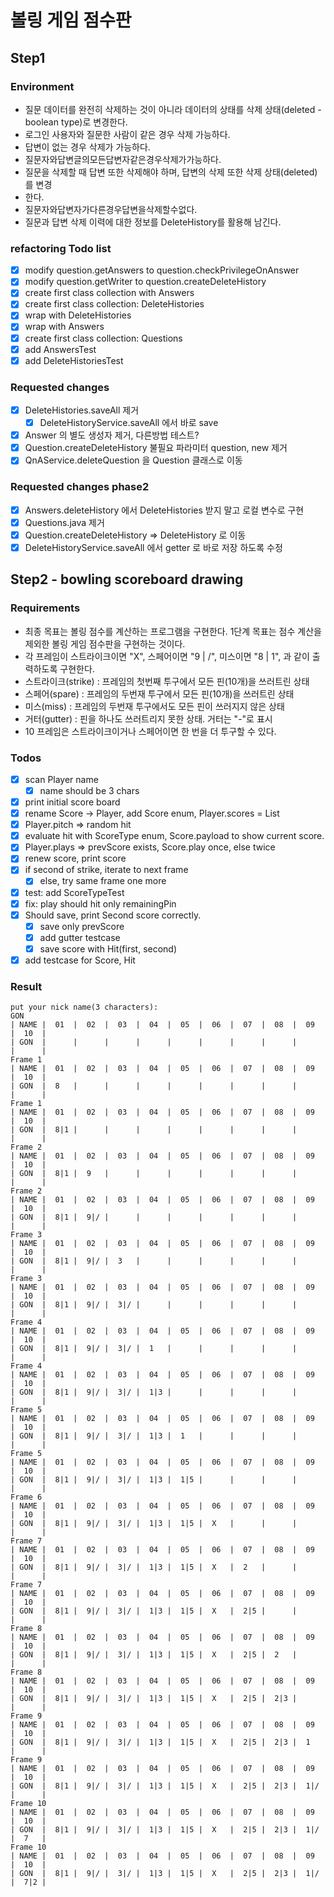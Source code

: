 # 볼링 게임 점수판

## Step1

### Environment

- 질문 데이터를 완전히 삭제하는 것이 아니라 데이터의 상태를 삭제 상태(deleted - boolean type)로 변경한다.
- 로그인 사용자와 질문한 사람이 같은 경우 삭제 가능하다.
- 답변이 없는 경우 삭제가 가능하다.
- 질문자와답변글의모든답변자같은경우삭제가가능하다.
- 질문을 삭제할 때 답변 또한 삭제해야 하며, 답변의 삭제 또한 삭제 상태(deleted)를 변경
- 한다.
- 질문자와답변자가다른경우답변을삭제할수없다.
- 질문과 답변 삭제 이력에 대한 정보를 DeleteHistory를 활용해 남긴다.

### refactoring Todo list

- [x] modify question.getAnswers to question.checkPrivilegeOnAnswer
- [x] modify question.getWriter to question.createDeleteHistory
- [x] create first class collection with Answers
- [x] create first class collection: DeleteHistories
- [x] wrap with DeleteHistories
- [x] wrap with Answers
- [x] create first class collection: Questions
- [x] add AnswersTest
- [x] add DeleteHistoriesTest

### Requested changes

- [x] DeleteHistories.saveAll 제거
    - [x] DeleteHistoryService.saveAll 에서 바로 save
- [x] Answer 의 별도 생성자 제거, 다른방법 테스트?
- [x] Question.createDeleteHistory 불필요 파라미터 question, new 제거
- [x] QnAService.deleteQuestion 을 Question 클래스로 이동

### Requested changes phase2

- [x] Answers.deleteHistory 에서 DeleteHistories 받지 말고 로컬 변수로 구현
- [x] Questions.java 제거
- [x] Question.createDeleteHistory => DeleteHistory 로 이동
- [x] DeleteHistoryService.saveAll 에서 getter 로 바로 저장 하도록 수정

## Step2 - bowling scoreboard drawing

### Requirements

- 최종 목표는 볼링 점수를 계산하는 프로그램을 구현한다. 1단계 목표는 점수 계산을 제외한 볼링 게임 점수판을 구현하는 것이다.
- 각 프레임이 스트라이크이면 "X", 스페어이면 "9 | /", 미스이면 "8 | 1", 과 같이 출력하도록 구현한다.
- 스트라이크(strike) : 프레임의 첫번째 투구에서 모든 핀(10개)을 쓰러트린 상태
- 스페어(spare) : 프레임의 두번재 투구에서 모든 핀(10개)을 쓰러트린 상태
- 미스(miss) : 프레임의 두번재 투구에서도 모든 핀이 쓰러지지 않은 상태
- 거터(gutter) : 핀을 하나도 쓰러트리지 못한 상태. 거터는 "-"로 표시
- 10 프레임은 스트라이크이거나 스페어이면 한 번을 더 투구할 수 있다.

### Todos

- [x] scan Player name
    - [x] name should be 3 chars
- [x] print initial score board
- [x] rename Score -> Player, add Score enum, Player.scores = List<Score>
- [x] Player.pitch => random hit
- [x] evaluate hit with ScoreType enum, Score.payload to show current score.
- [x] Player.plays => prevScore exists, Score.play once, else twice
- [x] renew score, print score
- [x] if second of strike, iterate to next frame
    - [x] else, try same frame one more
- [x] test: add ScoreTypeTest
- [x] fix: play should hit only remainingPin
- [x] Should save, print Second score correctly.
    - [x] save only prevScore
    - [x] add gutter testcase
    - [x] save score with Hit(first, second)
- [x] add testcase for Score, Hit

### Result

```
put your nick name(3 characters): 
GON
| NAME |  01  |  02  |  03  |  04  |  05  |  06  |  07  |  08  |  09  |  10  |
| GON  |      |      |      |      |      |      |      |      |      |      |  
Frame 1
| NAME |  01  |  02  |  03  |  04  |  05  |  06  |  07  |  08  |  09  |  10  |
| GON  |  8   |      |      |      |      |      |      |      |      |      |  
Frame 1
| NAME |  01  |  02  |  03  |  04  |  05  |  06  |  07  |  08  |  09  |  10  |
| GON  |  8|1 |      |      |      |      |      |      |      |      |      |  
Frame 2
| NAME |  01  |  02  |  03  |  04  |  05  |  06  |  07  |  08  |  09  |  10  |
| GON  |  8|1 |  9   |      |      |      |      |      |      |      |      |  
Frame 2
| NAME |  01  |  02  |  03  |  04  |  05  |  06  |  07  |  08  |  09  |  10  |
| GON  |  8|1 |  9|/ |      |      |      |      |      |      |      |      |  
Frame 3
| NAME |  01  |  02  |  03  |  04  |  05  |  06  |  07  |  08  |  09  |  10  |
| GON  |  8|1 |  9|/ |  3   |      |      |      |      |      |      |      |  
Frame 3
| NAME |  01  |  02  |  03  |  04  |  05  |  06  |  07  |  08  |  09  |  10  |
| GON  |  8|1 |  9|/ |  3|/ |      |      |      |      |      |      |      |  
Frame 4
| NAME |  01  |  02  |  03  |  04  |  05  |  06  |  07  |  08  |  09  |  10  |
| GON  |  8|1 |  9|/ |  3|/ |  1   |      |      |      |      |      |      |  
Frame 4
| NAME |  01  |  02  |  03  |  04  |  05  |  06  |  07  |  08  |  09  |  10  |
| GON  |  8|1 |  9|/ |  3|/ |  1|3 |      |      |      |      |      |      |  
Frame 5
| NAME |  01  |  02  |  03  |  04  |  05  |  06  |  07  |  08  |  09  |  10  |
| GON  |  8|1 |  9|/ |  3|/ |  1|3 |  1   |      |      |      |      |      |  
Frame 5
| NAME |  01  |  02  |  03  |  04  |  05  |  06  |  07  |  08  |  09  |  10  |
| GON  |  8|1 |  9|/ |  3|/ |  1|3 |  1|5 |      |      |      |      |      |  
Frame 6
| NAME |  01  |  02  |  03  |  04  |  05  |  06  |  07  |  08  |  09  |  10  |
| GON  |  8|1 |  9|/ |  3|/ |  1|3 |  1|5 |  X   |      |      |      |      |  
Frame 7
| NAME |  01  |  02  |  03  |  04  |  05  |  06  |  07  |  08  |  09  |  10  |
| GON  |  8|1 |  9|/ |  3|/ |  1|3 |  1|5 |  X   |  2   |      |      |      |  
Frame 7
| NAME |  01  |  02  |  03  |  04  |  05  |  06  |  07  |  08  |  09  |  10  |
| GON  |  8|1 |  9|/ |  3|/ |  1|3 |  1|5 |  X   |  2|5 |      |      |      |  
Frame 8
| NAME |  01  |  02  |  03  |  04  |  05  |  06  |  07  |  08  |  09  |  10  |
| GON  |  8|1 |  9|/ |  3|/ |  1|3 |  1|5 |  X   |  2|5 |  2   |      |      |  
Frame 8
| NAME |  01  |  02  |  03  |  04  |  05  |  06  |  07  |  08  |  09  |  10  |
| GON  |  8|1 |  9|/ |  3|/ |  1|3 |  1|5 |  X   |  2|5 |  2|3 |      |      |  
Frame 9
| NAME |  01  |  02  |  03  |  04  |  05  |  06  |  07  |  08  |  09  |  10  |
| GON  |  8|1 |  9|/ |  3|/ |  1|3 |  1|5 |  X   |  2|5 |  2|3 |  1   |      |  
Frame 9
| NAME |  01  |  02  |  03  |  04  |  05  |  06  |  07  |  08  |  09  |  10  |
| GON  |  8|1 |  9|/ |  3|/ |  1|3 |  1|5 |  X   |  2|5 |  2|3 |  1|/ |      |  
Frame 10
| NAME |  01  |  02  |  03  |  04  |  05  |  06  |  07  |  08  |  09  |  10  |
| GON  |  8|1 |  9|/ |  3|/ |  1|3 |  1|5 |  X   |  2|5 |  2|3 |  1|/ |  7   |  
Frame 10
| NAME |  01  |  02  |  03  |  04  |  05  |  06  |  07  |  08  |  09  |  10  |
| GON  |  8|1 |  9|/ |  3|/ |  1|3 |  1|5 |  X   |  2|5 |  2|3 |  1|/ |  7|2 |  
```
